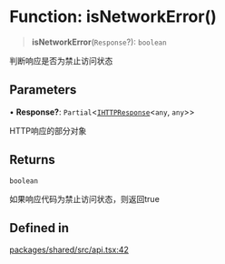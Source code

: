 # Function: isNetworkError()

> **isNetworkError**(`Response`?): `boolean`

判断响应是否为禁止访问状态

## Parameters

• **Response?**: `Partial`\<[`IHTTPResponse`](../interfaces/IHTTPResponse.md)\<`any`, `any`\>\>

HTTP响应的部分对象

## Returns

`boolean`

如果响应代码为禁止访问状态，则返回true

## Defined in

[packages/shared/src/api.tsx:42](https://github.com/yimoka/frontend/blob/b3e03ee786f624575c621abcdf4ca6391a862316/packages/shared/src/api.tsx#L42)
